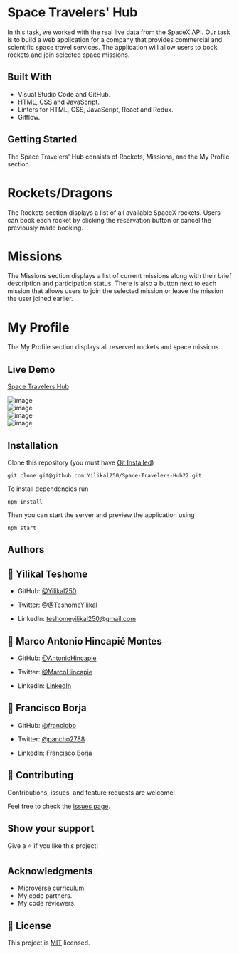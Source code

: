 # Space Travelers' Hub
In this task, we worked with the real live data from the SpaceX API. Our task is to build a web application for a company that provides commercial and scientific space travel services. The application will allow users to book rockets and join selected space missions.

## Built With

- Visual Studio Code and GitHub.
- HTML, CSS and JavaScript.
- Linters for HTML, CSS, JavaScript, React and Redux.
- Gitflow.

## Getting Started

The Space Travelers' Hub consists of Rockets, Missions, and the My Profile section.

# Rockets/Dragons

The Rockets section displays a list of all available SpaceX rockets. Users can book each rocket by clicking the reservation button or cancel the previously made booking.

# Missions

The Missions section displays a list of current missions along with their brief description and participation status. There is also a button next to each mission that allows users to join the selected mission or leave the mission the user joined earlier.

# My Profile

The My Profile section displays all reserved rockets and space missions.

## Live Demo

[Space Travelers Hub](#)<br>

![image](https://user-images.githubusercontent.com/58642949/177840971-87dec59e-b55f-4bee-96ce-4abdbf1baeed.png)
<br>
![image](https://user-images.githubusercontent.com/58642949/177841080-982a3ef8-4108-4961-9de0-66f70db0ff27.png)
<br>
![image](https://user-images.githubusercontent.com/58642949/177841227-3de9e376-8cd9-4b4a-a1c4-035baec3737d.png)
<br>
![image](https://user-images.githubusercontent.com/58642949/177841303-0482af56-93be-4283-9737-86066583c38c.png)
<br>

## Installation

Clone this repository (you must have [Git Installed](git@github.com:Yilikal250/Space-Travelers-Hub22.git))

`git clone git@github.com:Yilikal250/Space-Travelers-Hub22.git`

To install dependencies run

`npm install`

Then you can start the server and preview the application using

`npm start`

## Authors

## 👤 **Yilikal Teshome**

- GitHub: [@Yilikal250](https://github.com/githubhandle)

- Twitter: [@@TeshomeYilikal](https://twitter.com/twitterhandle)

- LinkedIn: [teshomeyilikal250@gmail.com](https://linkedin.com/in/linkedinhandle)

## 👤 **Marco Antonio Hincapié Montes**

- GitHub: [@AntonioHincapie](https://github.com/AntonioHincapie)

- Twitter: [@MarcoHincapie](https://twitter.com/MarcoHincapie)

- LinkedIn: [LinkedIn](https://www.linkedin.com/in/marco-hincapi%C3%A9-7a76751a3/)

## 👤 Francisco Borja

- GitHub: [@franclobo](https://github.com/franclobo)

- Twitter: [@pancho2788](https://twitter.com/Pancho2788)

- LinkedIn: [Francisco Borja](https://www.linkedin.com/in/francisco-borja-lobato/)

## 🤝 Contributing

Contributions, issues, and feature requests are welcome!

Feel free to check the [issues page](../../issues/).

## Show your support

Give a ⭐️ if you like this project!

## Acknowledgments

- Microverse curriculum.
- My code partners.
- My code reviewers.

## 📝 License

This project is [MIT](./LICENSE) licensed.
